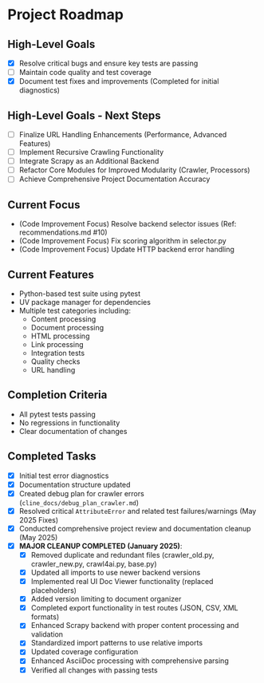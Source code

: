 # Project Roadmap

## High-Level Goals
- [x] Resolve critical bugs and ensure key tests are passing
- [ ] Maintain code quality and test coverage
- [x] Document test fixes and improvements (Completed for initial diagnostics)

## High-Level Goals - Next Steps
- [ ] Finalize URL Handling Enhancements (Performance, Advanced Features)
- [ ] Implement Recursive Crawling Functionality
- [ ] Integrate Scrapy as an Additional Backend
- [ ] Refactor Core Modules for Improved Modularity (Crawler, Processors)
- [ ] Achieve Comprehensive Project Documentation Accuracy
## Current Focus
- (Code Improvement Focus) Resolve backend selector issues (Ref: recommendations.md #10)
- (Code Improvement Focus) Fix scoring algorithm in selector.py
- (Code Improvement Focus) Update HTTP backend error handling

## Current Features
- Python-based test suite using pytest
- UV package manager for dependencies
- Multiple test categories including:
  - Content processing
  - Document processing
  - HTML processing
  - Link processing
  - Integration tests
  - Quality checks
  - URL handling

## Completion Criteria
- All pytest tests passing
- No regressions in functionality
- Clear documentation of changes

## Completed Tasks
- [x] Initial test error diagnostics
- [x] Documentation structure updated
- [x] Created debug plan for crawler errors (`cline_docs/debug_plan_crawler.md`)
- [x] Resolved critical `AttributeError` and related test failures/warnings (May 2025 Fixes)
- [x] Conducted comprehensive project review and documentation cleanup (May 2025)
- [x] **MAJOR CLEANUP COMPLETED (January 2025)**:
  - [x] Removed duplicate and redundant files (crawler_old.py, crawler_new.py, crawl4ai.py, base.py)
  - [x] Updated all imports to use newer backend versions
  - [x] Implemented real UI Doc Viewer functionality (replaced placeholders)
  - [x] Added version limiting to document organizer
  - [x] Completed export functionality in test routes (JSON, CSV, XML formats)
  - [x] Enhanced Scrapy backend with proper content processing and validation
  - [x] Standardized import patterns to use relative imports
  - [x] Updated coverage configuration
  - [x] Enhanced AsciiDoc processing with comprehensive parsing
  - [x] Verified all changes with passing tests